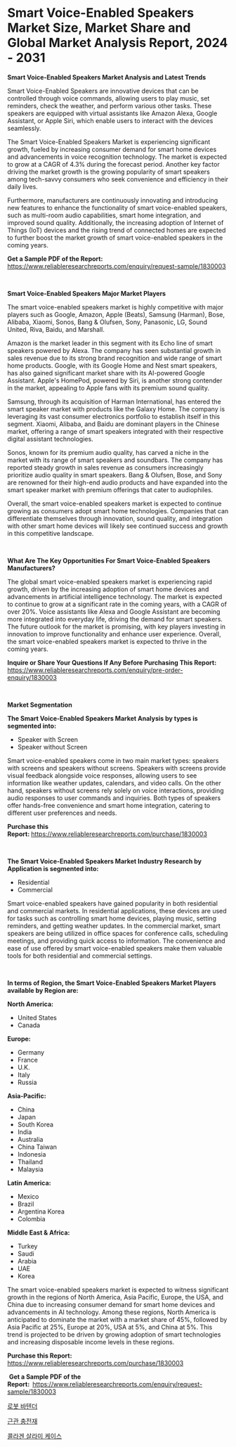 <p><h1>Smart Voice-Enabled Speakers Market Size, Market Share and Global Market Analysis Report, 2024 - 2031</h1></p><p><strong>Smart Voice-Enabled Speakers Market Analysis and Latest Trends</strong></p>
<p><p>Smart Voice-Enabled Speakers are innovative devices that can be controlled through voice commands, allowing users to play music, set reminders, check the weather, and perform various other tasks. These speakers are equipped with virtual assistants like Amazon Alexa, Google Assistant, or Apple Siri, which enable users to interact with the devices seamlessly.</p><p>The Smart Voice-Enabled Speakers Market is experiencing significant growth, fueled by increasing consumer demand for smart home devices and advancements in voice recognition technology. The market is expected to grow at a CAGR of 4.3% during the forecast period. Another key factor driving the market growth is the growing popularity of smart speakers among tech-savvy consumers who seek convenience and efficiency in their daily lives.</p><p>Furthermore, manufacturers are continuously innovating and introducing new features to enhance the functionality of smart voice-enabled speakers, such as multi-room audio capabilities, smart home integration, and improved sound quality. Additionally, the increasing adoption of Internet of Things (IoT) devices and the rising trend of connected homes are expected to further boost the market growth of smart voice-enabled speakers in the coming years.</p></p>
<p><strong>Get a Sample PDF of the Report:&nbsp;</strong> <a href="https://www.reliableresearchreports.com/enquiry/request-sample/1830003">https://www.reliableresearchreports.com/enquiry/request-sample/1830003</a></p>
<p>&nbsp;</p>
<p><strong>Smart Voice-Enabled Speakers Major Market Players</strong></p>
<p><p>The smart voice-enabled speakers market is highly competitive with major players such as Google, Amazon, Apple (Beats), Samsung (Harman), Bose, Alibaba, Xiaomi, Sonos, Bang & Olufsen, Sony, Panasonic, LG, Sound United, Riva, Baidu, and Marshall. </p><p>Amazon is the market leader in this segment with its Echo line of smart speakers powered by Alexa. The company has seen substantial growth in sales revenue due to its strong brand recognition and wide range of smart home products. Google, with its Google Home and Nest smart speakers, has also gained significant market share with its AI-powered Google Assistant. Apple's HomePod, powered by Siri, is another strong contender in the market, appealing to Apple fans with its premium sound quality.</p><p>Samsung, through its acquisition of Harman International, has entered the smart speaker market with products like the Galaxy Home. The company is leveraging its vast consumer electronics portfolio to establish itself in this segment. Xiaomi, Alibaba, and Baidu are dominant players in the Chinese market, offering a range of smart speakers integrated with their respective digital assistant technologies.</p><p>Sonos, known for its premium audio quality, has carved a niche in the market with its range of smart speakers and soundbars. The company has reported steady growth in sales revenue as consumers increasingly prioritize audio quality in smart speakers. Bang & Olufsen, Bose, and Sony are renowned for their high-end audio products and have expanded into the smart speaker market with premium offerings that cater to audiophiles.</p><p>Overall, the smart voice-enabled speakers market is expected to continue growing as consumers adopt smart home technologies. Companies that can differentiate themselves through innovation, sound quality, and integration with other smart home devices will likely see continued success and growth in this competitive landscape.</p></p>
<p>&nbsp;</p>
<p><strong>What Are The Key Opportunities For Smart Voice-Enabled Speakers Manufacturers?</strong></p>
<p><p>The global smart voice-enabled speakers market is experiencing rapid growth, driven by the increasing adoption of smart home devices and advancements in artificial intelligence technology. The market is expected to continue to grow at a significant rate in the coming years, with a CAGR of over 20%. Voice assistants like Alexa and Google Assistant are becoming more integrated into everyday life, driving the demand for smart speakers. The future outlook for the market is promising, with key players investing in innovation to improve functionality and enhance user experience. Overall, the smart voice-enabled speakers market is expected to thrive in the coming years.</p></p>
<p><strong>Inquire or Share Your Questions If Any Before Purchasing This Report:</strong> <a href="https://www.reliableresearchreports.com/enquiry/pre-order-enquiry/1830003">https://www.reliableresearchreports.com/enquiry/pre-order-enquiry/1830003</a></p>
<p>&nbsp;</p>
<p><strong>Market Segmentation</strong></p>
<p><strong>The Smart Voice-Enabled Speakers Market Analysis by types is segmented into:</strong></p>
<p><ul><li>Speaker with Screen</li><li>Speaker without Screen</li></ul></p>
<p><p>Smart voice-enabled speakers come in two main market types: speakers with screens and speakers without screens. Speakers with screens provide visual feedback alongside voice responses, allowing users to see information like weather updates, calendars, and video calls. On the other hand, speakers without screens rely solely on voice interactions, providing audio responses to user commands and inquiries. Both types of speakers offer hands-free convenience and smart home integration, catering to different user preferences and needs.</p></p>
<p><strong>Purchase this Report:&nbsp;</strong><a href="https://www.reliableresearchreports.com/purchase/1830003">https://www.reliableresearchreports.com/purchase/1830003</a></p>
<p>&nbsp;</p>
<p><strong>The Smart Voice-Enabled Speakers Market Industry Research by Application is segmented into:</strong></p>
<p><ul><li>Residential</li><li>Commercial</li></ul></p>
<p><p>Smart voice-enabled speakers have gained popularity in both residential and commercial markets. In residential applications, these devices are used for tasks such as controlling smart home devices, playing music, setting reminders, and getting weather updates. In the commercial market, smart speakers are being utilized in office spaces for conference calls, scheduling meetings, and providing quick access to information. The convenience and ease of use offered by smart voice-enabled speakers make them valuable tools for both residential and commercial settings.</p></p>
<p>&nbsp;</p>
<p><strong>In terms of Region, the Smart Voice-Enabled Speakers Market Players available by Region are:</strong></p>
<p>
    <p> <strong> North America: </strong>
        <ul>
            <li>United States</li>
            <li>Canada</li>
        </ul>
        </p> 
    <p> <strong> Europe: </strong>
        <ul>
            <li>Germany</li>
            <li>France</li>
            <li>U.K.</li>
            <li>Italy</li>
            <li>Russia</li>
        </ul>
        </p> 
    <p> <strong> Asia-Pacific: </strong>
        <ul>
            <li>China</li>
            <li>Japan</li>
            <li>South Korea</li>
            <li>India</li>
            <li>Australia</li>
            <li>China Taiwan</li>
            <li>Indonesia</li>
            <li>Thailand</li>
            <li>Malaysia</li>
        </ul>
        </p> 
    <p> <strong> Latin America: </strong>
        <ul>
            <li>Mexico</li>
            <li>Brazil</li>
            <li>Argentina Korea</li>
            <li>Colombia</li>
        </ul>
        </p> 
    <p> <strong> Middle East & Africa: </strong>
        <ul>
            <li>Turkey</li>
            <li>Saudi</li>
            <li>Arabia</li>
            <li>UAE</li>
            <li>Korea</li>
        </ul>
    </p>
    </p>
<p><p>The smart voice-enabled speakers market is expected to witness significant growth in the regions of North America, Asia Pacific, Europe, the USA, and China due to increasing consumer demand for smart home devices and advancements in AI technology. Among these regions, North America is anticipated to dominate the market with a market share of 45%, followed by Asia Pacific at 25%, Europe at 20%, USA at 5%, and China at 5%. This trend is projected to be driven by growing adoption of smart technologies and increasing disposable income levels in these regions.</p></p>
<p><strong>Purchase this Report: </strong><a href="https://www.reliableresearchreports.com/purchase/1830003">https://www.reliableresearchreports.com/purchase/1830003</a></p>
<p>&nbsp;<strong>Get a Sample PDF of the Report:&nbsp;&nbsp;</strong><a href="https://www.reliableresearchreports.com/enquiry/request-sample/1830003">https://www.reliableresearchreports.com/enquiry/request-sample/1830003</a></p>
<p><strong></strong></p>
<p><p><a href="https://github.com/Penelolack456456/Market-Research-Report-List-1/blob/main/53122086713.md">로봇 바텐더</a></p><p><a href="https://github.com/oajzkywllm460/Market-Research-Report-List-1/blob/main/83560106715.md">근관 충전재</a></p><p><a href="https://github.com/darrellockm3ytan895656/Market-Research-Report-List-1/blob/main/82008616714.md">콜라겐 살라미 케이스</a></p></p>